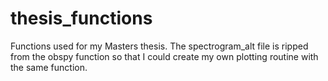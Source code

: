 # thesis_functions
Functions used for my Masters thesis. The spectrogram_alt file is ripped from the obspy function so that I could create my own plotting routine with the same function.
